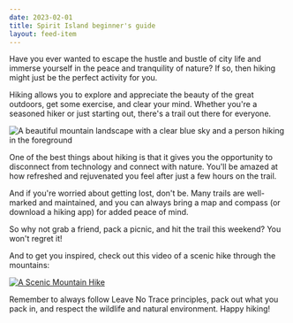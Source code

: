 ```yaml
---
date: 2023-02-01
title: Spirit Island beginner's guide
layout: feed-item
---
```


Have you ever wanted to escape the hustle and bustle of city life and immerse yourself in the peace and tranquility of nature? If so, then hiking might just be the perfect activity for you.

Hiking allows you to explore and appreciate the beauty of the great outdoors, get some exercise, and clear your mind. Whether you're a seasoned hiker or just starting out, there's a trail out there for everyone.

![A beautiful mountain landscape with a clear blue sky and a person hiking in the foreground](https://i.imgur.com/NhaB15V.jpeg)

One of the best things about hiking is that it gives you the opportunity to disconnect from technology and connect with nature. You'll be amazed at how refreshed and rejuvenated you feel after just a few hours on the trail.

And if you're worried about getting lost, don't be. Many trails are well-marked and maintained, and you can always bring a map and compass (or download a hiking app) for added peace of mind.

So why not grab a friend, pack a picnic, and hit the trail this weekend? You won't regret it!

And to get you inspired, check out this video of a scenic hike through the mountains:

[![A Scenic Mountain Hike](https://img.youtube.com/vi/7bNPg8UbhaE/0.jpg)](https://www.youtube.com/watch?v=7bNPg8UbhaE)

Remember to always follow Leave No Trace principles, pack out what you pack in, and respect the wildlife and natural environment. Happy hiking!
